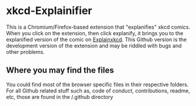 # xkcd-Explainifier
This is a Chromium/Firefox-based extension that "explanifies" xkcd comics. When you click on the extension, then click explanify, it brings you to the explanified version of the comic on [Explainxkcd](explainxkcd.com).
This Github version is the development version of the extension and may be riddled with bugs and other problems. 
## Where you may find the files
You could find most of the browser specific files in their respective folders. For all Github related stuff such as, code of conduct, contributions, readme, etc, those are found in the /.github directory
